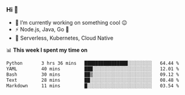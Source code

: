 ### Hi 👋

<!--
**nodejh/nodejh** is a ✨ _special_ ✨ repository because its `README.md` (this file) appears on your GitHub profile.

Here are some ideas to get you started:

- 🔭 I’m currently working on ...
- 🌱 I’m currently learning ...
- 👯 I’m looking to collaborate on ...
- 🤔 I’m looking for help with ...
- 💬 Ask me about ...
- 📫 How to reach me: ...
- 😄 Pronouns: ...
- ⚡ Fun fact: ...
-->

- 🔭 I’m currently working on something cool :wink:
- ⚡ Node.js, Java, Go :thought_balloon:
- 🤖 Serverless, Kubernetes, Cloud Native

📊 **This week I spent my time on**

<!--START_SECTION:waka-->

```txt
Python       3 hrs 36 mins   ████████████████░░░░░░░░░   64.44 %
YAML         40 mins         ███░░░░░░░░░░░░░░░░░░░░░░   12.01 %
Bash         30 mins         ██▒░░░░░░░░░░░░░░░░░░░░░░   09.12 %
Text         28 mins         ██░░░░░░░░░░░░░░░░░░░░░░░   08.48 %
Markdown     11 mins         █░░░░░░░░░░░░░░░░░░░░░░░░   03.54 %
```

<!--END_SECTION:waka-->


<!--
:traffic_light: **Visitors**

![visitors](https://visitor-badge.glitch.me/badge?page_id=nodejh.nodejh)
-->
